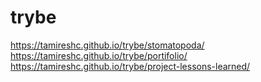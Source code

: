 # trybe
https://tamireshc.github.io/trybe/stomatopoda/ <br>
https://tamireshc.github.io/trybe/portifolio/ <br>
https://tamireshc.github.io/trybe/project-lessons-learned/
